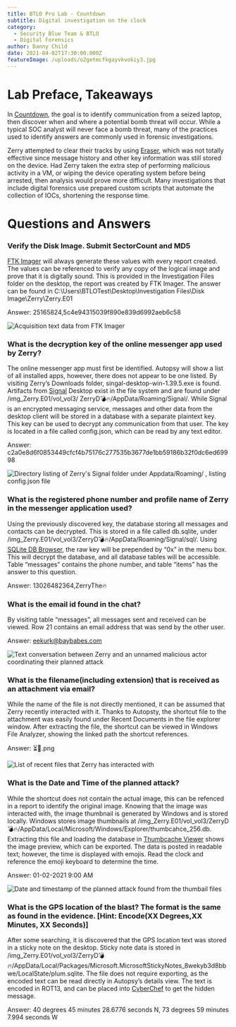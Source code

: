 ```yaml
---
title: BTLO Pro Lab - Countdown
subtitle: Digital investigation on the clock
category:
  - Security Blue Team & BTLO
  - Digital Forensics
author: Danny Child
date: 2021-04-02T17:30:00.000Z
featureImage: /uploads/o2getmcfkgayvkvokiy3.jpg
---
```

# **Lab Preface, Takeaways**

In [Countdown](https://blueteamlabs.online/home/investigation/1), the goal is to identify communication from a seized laptop, then discover when and where a potential bomb threat will occur. While a typical SOC analyst will never face a bomb threat, many of the practices used to identify answers are commonly used in forensic investigations.

Zerry attempted to clear their tracks by using [Eraser](https://eraser.heidi.ie/), which was not totally effective since message history and other key information was still stored on the device. Had Zerry taken the extra step of performing malicious activity in a VM, or wiping the device operating system before being arrested, then analysis would prove more difficult. Many investigations that include digital forensics use prepared custom scripts that automate the collection of IOCs, shortening the response time.

# **Questions and Answers**

### **Verify the Disk Image. Submit SectorCount and MD5**

[FTK Imager](https://accessdata.com/products-services/forensic-toolkit-ftk/ftkimager) will always generate these values with every report created. The values can be referenced to verify any copy of the logical image and prove that it is digitally sound. This is provided in the Investigation Files folder on the desktop, the report was created by FTK Imager. The answer can be found in C:\Users\BTLOTest\Desktop\Investigation Files\Disk Image\Zerry\Zerry.E01

Answer: 25165824,5c4e94315039f890e839d6992aeb6c58

![Acquisition text data from FTK Imager](/uploads/zerry-image-info.png)

### **What is the decryption key of the online messenger app used by Zerry?**

The online messenger app must first be identified. Autopsy will show a list of all installed apps, however, there does not appear to be one listed. By visiting Zerry’s Downloads folder, singal-desktop-win-1.39.5.exe is found. Artifacts from [Signal](https://signal.org/en/) Desktop exist in the file system and are found under /img_Zerry.E01/vol_vol3/ ZerryD💣🔥/AppData/Roaming/Signal/. While Signal is an encrypted messaging service, messages and other data from the desktop client will be stored in a database with a separate plaintext key. This key can be used to decrypt any communication from that user. The key is located in a file called config.json, which can be read by any text editor.

Answer: c2a0e8d6f0853449cfcf4b75176c277535b3677de1bb59186b32f0dc6ed69998

![Directory listing of Zerry's Signal folder under Appdata/Roaming/ , listing config.json file](/uploads/screenshot-2021-03-23-170831.jpg)

### **What is the registered phone number and profile name of Zerry in the messenger application used?**

Using the previously discovered key, the database storing all messages and contacts can be decrypted. This is stored in a file called db.sqlite, under /img_Zerry.E01/vol_vol3/ZerryD💣🔥/AppData/Roaming/Signal/sql/. Using [SQLite DB Browser](https://sqlitebrowser.org/), the raw key will be prepended by “0x” in the menu box. This will decrypt the database, and all database tables will be accessible. Table “messages” contains the phone number, and table “items” has the answer to this question.

Answer: 13026482364,ZerryThe🔥

### **What is the email id found in the chat?**

By visiting table “messages”, all messages sent and received can be viewed. Row 21 contains an email address that was send by the other user.

Answer: eekurk@baybabes.com

![Text conversation between Zerry and an unnamed malicious actor coordinating their planned attack](/uploads/screenshot-2021-03-23-171514.jpg)

### **What is the filename(including extension) that is received as an attachment via email?**

While the name of the file is not directly mentioned, it can be assumed that Zerry recently interacted with it. Thanks to Autopsty, the shortcut file to the attachment was easily found under Recent Documents in the file explorer window. After extracting the file, the shortcut can be viewed in Windows File Analyzer, showing the linked path the shortcut references.

Answer: ⏳📅.png

![List of recent files that Zerry has interacted with](/uploads/screenshot-2021-03-23-170329.jpg)

### **What is the Date and Time of the planned attack?**

While the shortcut does not contain the actual image, this can be refenced in a report to identify the original image. Knowing that the image was interacted with, the image thumbnail is generated by Windows and is stored locally. Windows stores image thumbnails at /img_Zerry.E01/vol_vol3/ZerryD💣🔥/AppData/Local/Microsoft/Windows/Explorer/thumbcahce_256.db. Extracting this file and loading the database in [Thumbcache Viewer](https://thumbcacheviewer.github.io/) shows the image preview, which can be exported. The data is posted in readable text; however, the time is displayed with emojis. Read the clock and reference the emoji keyboard to determine the time.

Answer: 01-02-2021 9:00 AM

![Date and timestamp of the planned attack found from the thumbail files](/uploads/screenshot-2021-04-02-031714.jpg)

### **What is the GPS location of the blast? The format is the same as found in the evidence. \[Hint: Encode(XX Degrees,XX Minutes, XX Seconds)]**

After some searching, it is discovered that the GPS location text was stored in a sticky note on the desktop. Sticky note data is stored in /img_Zerry.E01/vol_vol3/ZerryD💣🔥/AppData/Local/Packages/Microsoft.MicrosoftStickyNotes_8wekyb3d8bbwe/LocalState/plum.sqlite. The file does not require exporting, as the encoded text can be read directly in Autopsy’s details view. The text is encoded in ROT13, and can be placed into [CyberChef](https://gchq.github.io/CyberChef/) to get the hidden message.

Answer: 40 degrees 45 minutes 28.6776 seconds N, 73 degrees 59 minutes 7.994 seconds W